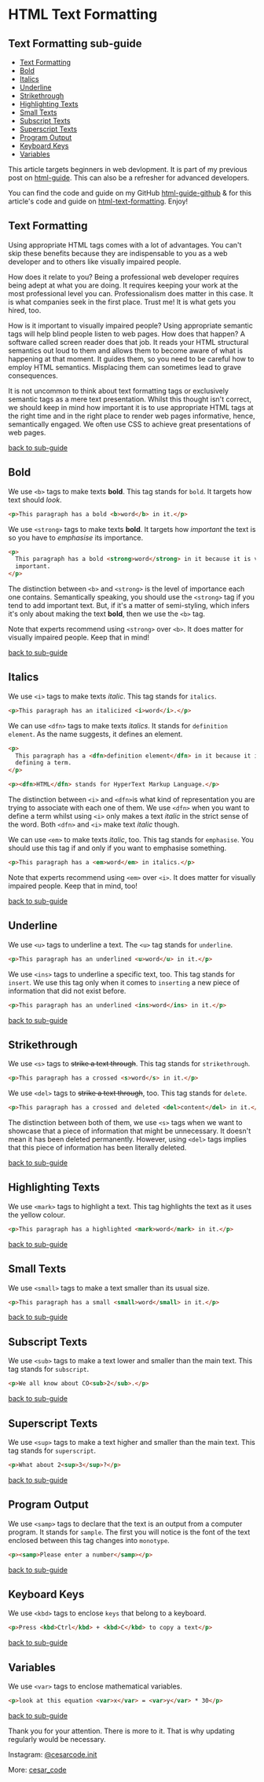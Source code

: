 # HTML Text Formatting

## Text Formatting sub-guide

- [Text Formatting](#text-formatting)
- [Bold](#bold)
- [Italics](#italics)
- [Underline](#underline)
- [Strikethrough](#strikethrough)
- [Highlighting Texts](#highlighting-texts)
- [Small Texts](#small-texts)
- [Subscript Texts](#subscript-texts)
- [Superscript Texts](#superscript-texts)
- [Program Output](#program-output)
- [Keyboard Keys](#keyboard-keys)
- [Variables](#variables)

This article targets beginners in web devlopment. It is part of my previous post on [html-guide](https://dev.to/cesar_code/html-crash-course-1djc). This can also be a refresher for advanced developers.

You can find the code and guide on my GitHub [html-guide-github](https://github.com/cesarcode-init/html-guide#html-sub-guide) & for this article's code and guide on [html-text-formatting](link). Enjoy!

## Text Formatting

Using appropriate HTML tags comes with a lot of advantages. You can't skip these benefits because they are indispensable to you as a web developer and to others like visually impaired people.

How does it relate to you? Being a professional web developer requires being adept at what you are doing. It requires keeping your work at the most professional level you can. Professionalism does matter in this case. It is what companies seek in the first place. Trust me! It is what gets you hired, too.

How is it important to visually impaired people? Using appropriate semantic tags will help blind people listen to web pages. How does that happen? A software called screen reader does that job. It reads your HTML structural semantics out loud to them and allows them to become aware of what is happening at that moment. It guides them, so you need to be careful how to employ HTML semantics. Misplacing them can sometimes lead to grave consequences.

It is not uncommon to think about text formatting tags or exclusively semantic tags as a mere text presentation. Whilst this thought isn't correct, we should keep in mind how important it is to use appropriate HTML tags at the right time and in the right place to render web pages informative, hence, semantically engaged. We often use CSS to achieve great presentations of web pages.

[back to sub-guide](#text-formatting-sub-guide)

## Bold

We use `<b>` tags to make texts **bold**. This tag stands for `bold`. It targets how text should _look_.

```html
<p>This paragraph has a bold <b>word</b> in it.</p>
```

We use `<strong>` tags to make texts **bold**. It targets how _important_ the text is so you have to _emphasise_ its importance.

```html
<p>
  This paragraph has a bold <strong>word</strong> in it because it is very
  important.
</p>
```

The distinction between `<b>` and `<strong>` is the level of importance each one contains. Semantically speaking, you should use the `<strong>` tag if you tend to add important text. But, if it's a matter of semi-styling, which infers it's only about making the text **bold**, then we use the `<b>` tag.

Note that experts recommend using `<strong>` over `<b>`. It does matter for visually impaired people. Keep that in mind!

[back to sub-guide](#text-formatting-sub-guide)

## Italics

We use `<i>` tags to make texts _italic_. This tag stands for `italics`.

```html
<p>This paragraph has an italicized <i>word</i>.</p>
```

We can use `<dfn>` tags to make texts _italics_. It stands for `definition element`. As the name suggests, it defines an element.

```html
<p>
  This paragraph has a <dfn>definition element</dfn> in it because it is
  defining a term.
</p>

<p><dfn>HTML</dfn> stands for HyperText Markup Language.</p>
```

The distinction between `<i>` and `<dfn>`is what kind of representation you are trying to associate with each one of them. We use `<dfn>` when you want to define a term whilst using `<i>` only makes a text _italic_ in the strict sense of the word. Both `<dfn>` and `<i>` make text _italic_ though.

We can use `<em>` to make texts _italic_, too. This tag stands for `emphasise`. You should use this tag if and only if you want to emphasise something.

```html
<p>This paragraph has a <em>word</em> in italics.</p>
```

Note that experts recommend using `<em>` over `<i>`. It does matter for visually impaired people. Keep that in mind, too!

[back to sub-guide](#text-formatting-sub-guide)

## Underline

We use `<u>` tags to underline a text. The `<u>` tag stands for `underline`.

```html
<p>This paragraph has an underlined <u>word</u> in it.</p>
```

We use `<ins>` tags to underline a specific text, too. This tag stands for `insert`. We use this tag only when it comes to `inserting` a new piece of information that did not exist before.

```html
<p>This paragraph has an underlined <ins>word</ins> in it.</p>
```

[back to sub-guide](#text-formatting-sub-guide)

## Strikethrough

We use `<s>` tags to ~~strike a text through~~. This tag stands for `strikethrough`.

```html
<p>This paragraph has a crossed <s>word</s> in it.</p>
```

We use `<del>` tags to ~~strike a text through~~, too. This tag stands for `delete`.

```html
<p>This paragraph has a crossed and deleted <del>content</del> in it.</p>
```

The distinction between both of them, we use `<s>` tags when we want to showcase that a piece of information that might be unnecessary. It doesn't mean it has been deleted permanently. However, using `<del>` tags implies that this piece of information has been literally deleted.

[back to sub-guide](#text-formatting-sub-guide)

## Highlighting Texts

We use `<mark>` tags to highlight a text. This tag highlights the text as it uses the yellow colour.

```html
<p>This paragraph has a highlighted <mark>word</mark> in it.</p>
```

[back to sub-guide](#text-formatting-sub-guide)

## Small Texts

We use `<small>` tags to make a text smaller than its usual size.

```html
<p>This paragraph has a small <small>word</small> in it.</p>
```

[back to sub-guide](#text-formatting-sub-guide)

## Subscript Texts

We use `<sub>` tags to make a text lower and smaller than the main text. This tag stands for `subscript`.

```html
<p>We all know about CO<sub>2</sub>.</p>
```

[back to sub-guide](#text-formatting-sub-guide)

## Superscript Texts

We use `<sup>` tags to make a text higher and smaller than the main text. This tag stands for `superscript`.

```html
<p>What about 2<sup>3</sup>?</p>
```

[back to sub-guide](#text-formatting-sub-guide)

## Program Output

We use `<samp>` tags to declare that the text is an output from a computer program. It stands for `sample`. The first you will notice is the font of the text enclosed between this tag changes into `monotype`.

```html
<p><samp>Please enter a number</samp></p>
```

[back to sub-guide](#text-formatting-sub-guide)

## Keyboard Keys

We use `<kbd>` tags to enclose `keys` that belong to a keyboard.

```html
<p>Press <kbd>Ctrl</kbd> + <kbd>C</kbd> to copy a text</p>
```

[back to sub-guide](#text-formatting-sub-guide)

## Variables

We use `<var>` tags to enclose mathematical variables.

```html
<p>look at this equation <var>x</var> = <var>y</var> * 30</p>
```

[back to sub-guide](#text-formatting-sub-guide)

Thank you for your attention. There is more to it. That is why updating regularly would be necessary.

Instagram: [@cesarcode.init](https://www.instagram.com/cesarcode.init/)

More: [cesar_code](https://dev.to/cesar_code)
